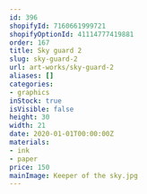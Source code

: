 ```yaml
---
id: 396
shopifyId: 7160661999721
shopifyOptionId: 41114777419881
order: 167
title: Sky guard 2
slug: sky-guard-2
url: art-works/sky-guard-2
aliases: []
categories:
- graphics
inStock: true
isVisible: false
height: 30
width: 21
date: 2020-01-01T00:00:00Z
materials:
- ink
- paper
price: 150
mainImage: Keeper of the sky.jpg
---
```

